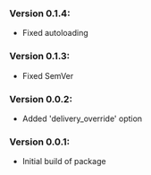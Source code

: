 ### Version 0.1.4:


 - Fixed autoloading

### Version 0.1.3:
 - Fixed SemVer

### Version 0.0.2:
 - Added 'delivery_override' option

### Version 0.0.1:
 - Initial build of package
